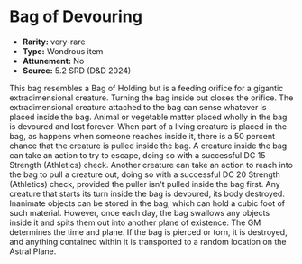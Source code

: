 
# Bag of Devouring

* **Rarity:** very-rare
* **Type:** Wondrous item
* **Attunement:** No
* **Source:** 5.2 SRD (D&D 2024)


This bag resembles a Bag of Holding but is a feeding orifice for a gigantic extradimensional creature. Turning the bag inside out closes the orifice. The extradimensional creature attached to the bag can sense whatever is placed inside the bag. Animal or vegetable matter placed wholly in the bag is devoured and lost forever. When part of a living creature is placed in the bag, as happens when someone reaches inside it, there is a 50 percent chance that the creature is pulled inside the bag. A creature inside the bag can take an action to try to escape, doing so with a successful DC 15 Strength (Athletics) check. Another creature can take an action to reach into the bag to pull a creature out, doing so with a successful DC 20 Strength (Athletics) check, provided the puller isn't pulled inside the bag first. Any creature that starts its turn inside the bag is devoured, its body destroyed. Inanimate objects can be stored in the bag, which can hold a cubic foot of such material. However, once each day, the bag swallows any objects inside it and spits them out into another plane of existence. The GM determines the time and plane. If the bag is pierced or torn, it is destroyed, and anything contained within it is transported to a random location on the Astral Plane.
